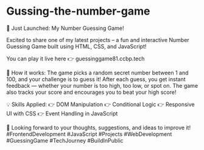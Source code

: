# Gussing-the-number-game

🎯 Just Launched: My Number Guessing Game!


Excited to share one of my latest projects – a fun and interactive Number Guessing Game built using HTML, CSS, and JavaScript!

You can play it live here 👉 guessinggame81.ccbp.tech

🔢 How it works:
The game picks a random secret number between 1 and 100, and your challenge is to guess it! After each guess, you get instant feedback — whether your number is too high, too low, or spot on. The game also tracks your score and encourages you to beat your high score!

💡 Skills Applied:
👉 DOM Manipulation
👉 Conditional Logic
👉 Responsive UI with CSS
👉 Event Handling in JavaScript





🔁 Looking forward to your thoughts, suggestions, and ideas to improve it!
#FrontendDevelopment #JavaScript #Projects #WebDevelopment #GuessingGame #TechJourney #BuildInPublic
